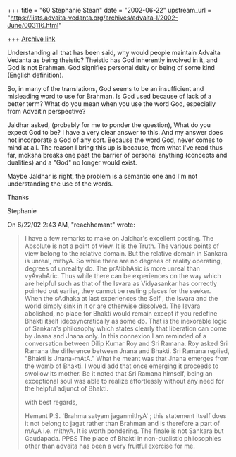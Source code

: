 +++
title = "60 Stephanie Stean"
date = "2002-06-22"
upstream_url = "https://lists.advaita-vedanta.org/archives/advaita-l/2002-June/003116.html"

+++
[Archive link](https://lists.advaita-vedanta.org/archives/advaita-l/2002-June/003116.html)

Understanding all that has been said, why would people maintain Advaita
Vedanta as being theistic?
Theistic has God inherently involved in it, and God is not Brahman.  God
signifies personal deity or being of some kind (English definition).

So, in many of the translations, God seems to be an insufficient and
misleading word to use for Brahman.   Is God used because of lack of a
better term?  What do you mean when you use the word God, especially from
Advaitin perspective?

Jaldhar asked, (probably for me to ponder the question), What do you expect
God to be?  I have a very clear answer to this.  And my answer does not
incorporate a God of any sort.  Because the word God, never comes to mind at
all.  The reason I bring this up is because, from what I've read thus far,
moksha breaks one past the barrier of personal anything (concepts and
dualities) and a "God" no longer would exist.

Maybe Jaldhar is right, the problem is a semantic one and I'm not
understanding the use of the words.


Thanks

Stephanie

On 6/22/02 2:43 AM, "reachhemant" <reachhemant at SIFY.COM> wrote:

> I have a few remarks to make on Jaldhar's excellent posting.
> The Absolute is not a point of view. It is the Truth. The various points of
> view belong to the relative domain. But the relative domain in Sankara is
> unreal, mithyA. So while there are no degrees of reality operating, degrees
> of unreality do. The prAtibhAsic is more unreal than vyAvahAric. Thus while
> there can be experiences on the way which are helpful such as that of the
> Isvara as Vidyasankar has correctly pointed out earlier, they cannot be
> resting places for the seeker. When the sAdhaka at last experiences the Self
> , the Isvara and the world simply sink in it or are otherwise dissolved. The
> Isvara abolished, no place for Bhakti would remain except if you redefine
> Bhakti itself ideosyncratically as some do. That is the inexorable logic of
> Sankara's philosophy which states clearly that liberation can come by Jnana
> and Jnana only.
>           In this connexion I am reminded of a conversation between Dilip
> Kumar Roy and Sri Ramana. Roy asked Sri Ramana  the difference between Jnana
> and Bhakti. Sri Ramana replied,  "Bhakti is Jnana-mAtA." What he meant was
> that Jnana emerges from the womb of Bhakti. I would add that once emerging
> it proceeds to swollow its mother. Be it noted that Sri Ramana himself,
> being an exceptional soul was able to realize effortlessly without any need
> for the helpful adjunct of Bhakti.
>
> with best regards,
>
> Hemant
> P.S. 'Brahma satyam jaganmithyA' ; this statement itself does it not belong
> to jagat rather than Brahman and is therefore a part of mAyA i.e. mithyA. It
> is worth pondering. The finale is not Sankara but Gaudapada.
> PPSS  The place of Bhakti in non-dualistic philosophies other than advaita
> has been a very fruitful exercise for me.
>

